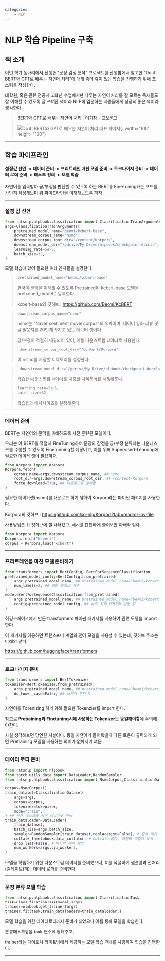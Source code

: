 ```yaml
---
categories:
    - NLP
---
```


# NLP 학습 Pipeline 구축

## 책 소개

이번 학기 동아리에서 진행한 "문장 감정 분석" 프로젝트를 진행함에서 참고한 "Do it BERT와 GPT로 배우는 자연어 처리"에 대해 좀더 깊이 있는 학습을 진행하기 위해 포스팅을 작성한다.

대학원, 혹은 관련 전공자 고학년 수업에서만 다루는 자연어 처리를 잘 모르는 독자들도 잘 이해할 수 있도록 잘 쓰여진 책이라 NLP에 입문하는 사람들에게 상당히 좋은 책이라 생각한다.

> [BERT와 GPT로 배우는 자연어 처리 | 이기창 - 교보문고](https://product.kyobobook.co.kr/detail/S000001818045)
>
> ![Do it! BERT와 GPT로 배우는 자연어 처리 대표 이미지](https://contents.kyobobook.co.kr/sih/fit-in/458x0/pdt/9791163033165.jpg){: width="100" height="100"}

---

## 학습 파이프라인

#### 설정값 선언 -> 데이터 준비 -> 프리트레인 마친 모델 준비 -> 토크나이저 준비 -> 데이터 로더 준비 -> 테스크 정의 -> 모델 학습

자연어를 입력받아 긍/부정을 판단할 수 있도록 하는 BERT를 FineTuning하는 코드를 간단히 작성해보며 위 파이프라인을 이해해보도록 하자

---

### 설정 값 선언

```python
from ratsnlp.nlpbook.classification import ClassificationTrainArguments
args=ClassificationTrainArguments(
    pretrained_model_name="beomi/kcbert-base",
    downstream_corpus_name="nsmc",
    downstream_corpus_root_dir="/content/Korpora",
    downstream_model_dir="/gdrive/My Drive/nlpbook/checkpoint-doccls",
    learning_rate=5e-5,
    batch_size=32,
)
```

모델 학습에 있어 필요한 여러 인자들을 설정한다.

> ```python
> pretrained_model_name="beomi/kcbert-base"
> ```
>
> 한국어 문맥을 이해할 수 있도록 Pretrained된 kcbert-base 모델을 pretrained_model로 등록한다.
>
> kcbert-base의 깃허브 : https://github.com/Beomi/KcBERT

> ```python
> downstream_corpus_name="nsmc"
> ```
>
> nsmc는 "Naver sentiment movie corpus"의 약어이며, 네이버 영화 리뷰 댓글 말뭉치를 20만개 가지고 있는 데이터 셋이다.
>
> 긍/부정이 적절히 매핑되어 있어, 이를 다운스트림 데이터로 사용한다.
>
> ```python
>  downstream_corpus_root_dir="/content/Korpora"
> ```
>
> 이 nsmc를 저장할 디렉토리를 설정한다.

> ```python
>  downstream_model_dir="/gdrive/My Drive/nlpbook/checkpoint-doccls"
> ```
>
> 학습한 다운스트림 데이터를 저장할 디렉토리를 세팅해준다.

> ```python
> learning_rate=5e-5,
> batch_size=32,
> ```
>
> 학습률과 배치사이즈를 설정해준다.

---

### 데이터 준비

BERT는 자연어의 문맥을 이해하도록 사전 훈련된 모델이다.

우리는 이 BERT를 적절히 FIneTuning하여 문장의 감정을 긍/부정 분류하는 다운테스크를 수행할 수 있도록 FineTunning할 예정이고, 이를 위해 Supervised-Learning에 필요한 데이터 셋이 필요하다.

```python
from Korpora import Korpora
Korpora.fetch(
    corpus_name=args.downstream_corpus_name, ## nsmc
    root_dir=args.downstream_corpus_root_dir, ## /content/Korpora
    force_download=True, ## 다운로드를 강제함
)
```

필요한 데이터셋(nsmc)를 다운로드 하기 위하여 Korpora라는 파이썬 패키지를 사용한다.

Korpora의 깃허브 : https://github.com/ko-nlp/Korpora?tab=readme-ov-file

사용방법은 위 깃허브에 잘 나와있고, 예시를 간단하게 들어보면 아래와 같다.

```python
from Korpora import Korpora
Korpora.fetch("kcbert")
corpus = Korpora.load("kcbert")
```

---

### 프리트레인을 마친 모델 준비하기

```python
from transformers import BertConfig, BertForSequenceClassification
pretrained_model_config=BertConfig.from_pretrained(
    args.pretrained_model_name, ## pretrained_model_name="beomi/kcbert-base"
    num_labels=2, ## 분류 클래스 개수
)
model=BertForSequenceClassification.from_pretrained(
    args.pretrained_model_name, ## pretrained_model_name="beomi/kcbert-base",
    config=pretrained_model_config, ## 바로 위의 BERT의 설정 값
)
```

허깅스페이스에서 만든 transformers 파이썬 패키지를 사용하여 관련 모델을 import 한다.

이 패키지를 이용하면 트랜스포머 계열의 언어 모델을 사용할 수 있는데, 깃허브 주소는 아래와 같다.

https://github.com/huggingface/transformers

---

### 토크나이저 준비

```python
from transformers import BertTokenizer
tokenizer=BertTokenizer.from_pretrained(
    args.pretrained_model_name, ## pretrained_model_name="beomi/kcbert-base"
    do_lower_case=False, ## 소문자 변환 X
)
```

자연어를 Tokenizing 하기 위해 필요한 Tokenzier를 import 한다.

참고로 **Pretraining과 Finetuning시에 사용하는 Tokenizer는 동일해야함**에 주의해야한다.

사실 생각해보면 당연한 사실이다. 동일 자연어가 들어왔을때 다른 토큰이 출력되게 되면 Pretraining 모델을 사용하는 의미가 없어지기 떄문

---

### 데이터 로더 준비

```python
from ratsnlp import nlpbook
from torch.utils.data import DataLoader,RandomSampler
from ratsnlp.nlpbook.classification import NsmcCorpus,ClassificationDataset

corpus=NsmcCorpus()
train_dataset=ClassificationDataset(
    args=args,
    corpus=corpus,
    tokenizer=tokenizer,
    mode="train",
) ## 분류 테스크를 위한 데이터셋 준비
train_dataloader=DataLoader(
    train_dataset,
    batch_size=args.batch_size,
    sampler=RandomSampler(train_dataset,replacement=False), # 중복 제거
    collate_fn=nlpbook.data_collator, # Collate 설정, 패딩화 작업과 유사
    drop_last=False, # 마지막 배치 제외
    num_workers=args.cpu_workers,
)
```

모델을 학습하기 위한 다운스트림 데이터를 준비했으니, 이를 적절하게 샘플링과 전처리(컬레이트)하는 데이터 로더를 준비한다.

---

### 문장 분류 모델 학습

```python
from ratsnlp.nlpbook.classification import ClassificationTask
task=ClassificationTask(model,args)
trainer=nlpbook.get_trainer(args)
trainer.fit(task,train_dataloaders=train_dataloader,)
```

모델 학습을 위한 데이터로더까지 준비가 되었으니 이를 통해 모델을 학습한다.

분류테스크임을 task 변수에 정해주고,

trainer라는 파이토치 라이트닝에서 제공하는 모델 학습 객체를 사용하여 학습을 진행한다.

---
